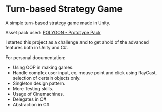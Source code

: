 # Turn-based Strategy Game

A simple turn-based strategy game made in Unity.

Asset pack used: [POLYGON - Prototype Pack](https://syntystore.com/products/polygon-prototype-pack?_pos=1&_sid=0a95fae78&_ss=r)

I started this project as a challenge and to get ahold of the advanced features both in Unity and C#.

For personal documentation:

- Using OOP in making games.
- Handle complex user input, ex. mouse point and click using RayCast, selection of certain objects only.
- Singleton design pattern.
- More Testing skills.
- Usage of Cinemachines.
- Delegates in C#
- Abstraction in C#

